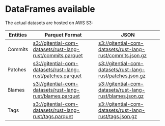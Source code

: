 # DataFrames available

The actual datasets are hosted on AWS S3:

Entities|Parquet Format|JSON
---|---|---
Commits|[s3://gitential-com-datasets/rust-lang-rust/commits.parquet](https://s3.amazonaws.com/gitential-com-datasets/rust-lang-rust/commits.parquet)|[s3://gitential-com-datasets/rust-lang-rust/commits.json.gz](https://s3.amazonaws.com/gitential-com-datasets/rust-lang-rust/commits.json.gz)
Patches|[s3://gitential-com-datasets/rust-lang-rust/patches.parquet](https://s3.amazonaws.com/gitential-com-datasets/rust-lang-rust/patches.parquet)|[s3://gitential-com-datasets/rust-lang-rust/patches.json.gz](https://s3.amazonaws.com/gitential-com-datasets/rust-lang-rust/patches.json.gz)
Blames|[s3://gitential-com-datasets/rust-lang-rust/blames.parquet](https://s3.amazonaws.com/gitential-com-datasets/rust-lang-rust/blames.parquet)|[s3://gitential-com-datasets/rust-lang-rust/blames.json.gz](https://s3.amazonaws.com/gitential-com-datasets/rust-lang-rust/blames.json.gz)
Tags|[s3://gitential-com-datasets/rust-lang-rust/tags.parquet](https://s3.amazonaws.com/gitential-com-datasets/rust-lang-rust/tags.parquet)|[s3://gitential-com-datasets/rust-lang-rust/tags.json.gz](https://s3.amazonaws.com/gitential-com-datasets/rust-lang-rust/tags.json.gz)
